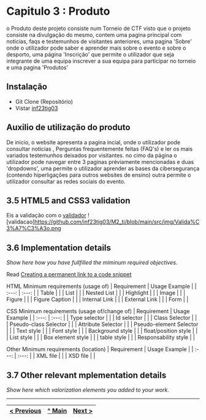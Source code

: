 # Capitulo 3 : Produto 

o Produto deste projeto consiste num Torneio de CTF visto que o projeto consiste na divulgação do mesmo, contem uma pagina principal com noticias, faqs e testemunhos de visitantes anteriores, uma pagina 'Sobre' onde o utilizador pode saber e aprender mais sobre o evento e sobre o desporto, uma página 'Inscrição' que permite o utilizador que seja integrante de uma equipa inscrever a sua equipa para participar no torneio e uma pagina 'Produtos'

## Instalação

* Git Clone (Repositório)
* Vistar [inf23tig03](https://inf23tig03.netlify.app/)

## Auxilio de utilização do produto
De inicio, o website apresenta a pagina incial, onde o utilizador pode consultar noticias , Perguntas frequentemente feitas (FAQ's) e ler os mais variados testemunhos deixados por visitantes. no cimo da página o utilizador pode navegar entre 3 paginas préviamente mencionadas e duas 'dropdowns', uma permite o utilizador aprender as bases da cibersegurança (contendo hiperligações para outros websites de ensino) outra permite o utilizador consultar as redes sociais do evento.

## 3.5 HTML5 and CSS3 validation

Eis a validação com o [validador](https://validator.w3.org/)
![validacao]https://github.com/inf23tig03/M2_ti/blob/main/src/img/Valida%C3%A7%C3%A3o.png

## 3.6 Implementation details

_Show here how you have fullfilled the miminum required objectives._

Read [Creating a permanent link to a code snippet](https://docs.github.com/en/get-started/writing-on-github/working-with-advanced-formatting/creating-a-permanent-link-to-a-code-snippet)

HTML Minimum requirements (usage of)
| Requirement | Usage Example |
| :---: | :---: |
| Table |       |
| List |       |
| Nested List |       |
| Highlight |       |
| Image |       |
| Figure |       |
| Figure Caption      |       |
| Internal Link |       |
| External Link |       |
| Form |       |

CSS Minimum requirements (usage of/change of)
| Requirement | Usage Example |
| :---: | :---: |
| Type selector |       |
| Id selector |       |
| Class Selector |       |
| Pseudo-class Selector |       |
| Attribute Selector |       |
| Pseudo-element Selector |       |
| Text style |       |
| Font style |       |
| Background style |       |
| float/position style |       |
| List style |       |
| Box element style |       |
| table style |       |
| Responsability style |       |

Other Minimum requirements (location)
| Requirement | Usage Example |
| :---: | :---: |
| XML file |       |
| XSD file |       |

## 3.7 Other relevant mplementation details

_Show here which valorization elements you added to your work._




---
[< Previous](c2.md) | [^ Main](../../../) | [Next >](c4.md)
:--- | :---: | ---: 